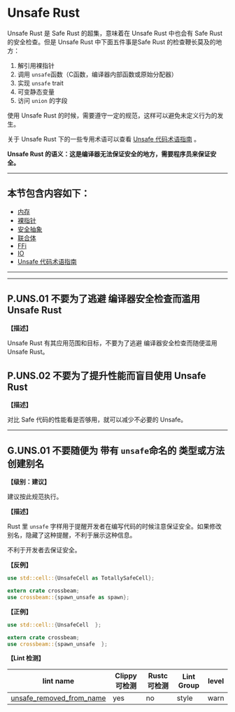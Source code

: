 # Unsafe Rust

Unsafe Rust 是 Safe Rust 的超集，意味着在 Unsafe Rust 中也会有 Safe Rust的安全检查。但是 Unsafe Rust 中下面五件事是Safe Rust 的检查鞭长莫及的地方：

1. 解引用裸指针
2. 调用 `unsafe`函数（C函数，编译器内部函数或原始分配器）
3. 实现 `unsafe` trait
4. 可变静态变量
5. 访问  `union` 的字段

使用 Unsafe Rust 的时候，需要遵守一定的规范，这样可以避免未定义行为的发生。

关于 Unsafe Rust 下的一些专用术语可以查看 [Unsafe 代码术语指南](./unsafe_rust/glossary.md) 。

**Unsafe Rust 的语义：这是编译器无法保证安全的地方，需要程序员来保证安全。** 

---



## 本节包含内容如下：

- [内存](./unsafe_rust/mem.md)
- [裸指针](./unsafe_rust/raw_ptr.md)
- [安全抽象](./unsafe_rust/safe_abstract.md)
- [联合体](./unsafe_rust/union.md)
- [FFi](./unsafe_rust/ffi.md)
- [IO](./unsafe_rust/io.md)
- [Unsafe 代码术语指南](./unsafe_rust/glossary.md)

---
<!-- toc -->
---



## P.UNS.01  不要为了逃避 编译器安全检查而滥用 Unsafe Rust

**【描述】**

Unsafe Rust 有其应用范围和目标，不要为了逃避 编译器安全检查而随便滥用 Unsafe Rust。

## P.UNS.02  不要为了提升性能而盲目使用 Unsafe Rust

**【描述】**

对比 Safe 代码的性能看是否够用，就可以减少不必要的 Unsafe。

---

## G.UNS.01  不要随便为 带有 `unsafe`命名的 类型或方法创建别名

**【级别：建议】**

建议按此规范执行。

**【描述】**

 Rust 里  `unsafe` 字样用于提醒开发者在编写代码的时候注意保证安全。如果修改别名，隐藏了这种提醒，不利于展示这种信息。

不利于开发者去保证安全。

**【反例】**

```rust
use std::cell::{UnsafeCell as TotallySafeCell};

extern crate crossbeam;
use crossbeam::{spawn_unsafe as spawn};
```

**【正例】**

```rust
use std::cell::{UnsafeCell  };

extern crate crossbeam;
use crossbeam::{spawn_unsafe  };
```

**【Lint 检测】**

| lint name                                                    | Clippy 可检测 | Rustc 可检测 | Lint Group | level |
| ------------------------------------------------------------ | ------------- | ------------ | ---------- | ----- |
| [unsafe_removed_from_name](https://rust-lang.github.io/rust-clippy/master/#unsafe_removed_from_name) | yes           | no           | style      | warn  |
